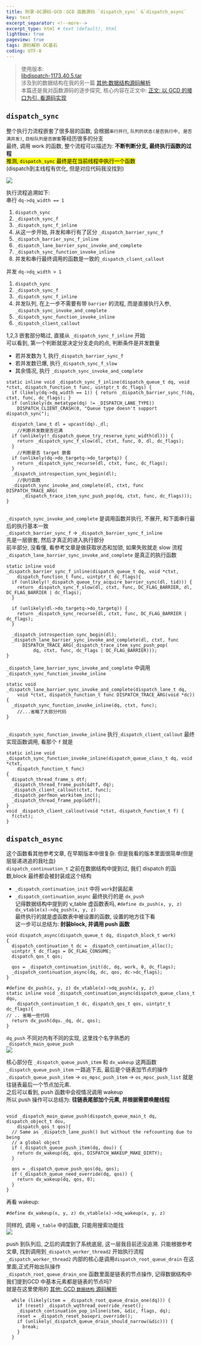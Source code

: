 ```yaml
---
title: 附录-OC源码-GCD：GCD 函数源码 `dispatch_sync` &`dispatch_async`      
key: test
excerpt_separator: <!--more-->
excerpt_type: html # text (default), html
lightbox: true
pageview: true
tags: 源码解析 OC基石
coding: UTF-8
---  
```

> 使用版本:    
> <a href='/assets/images/源码解析/GCD/libdispatch-1173.40.5.tar'>libdispatch-1173.40.5.tar</a>    
> 涉及到的数据结构在我的另一篇 [其他:数据结构源码解析](https://mjxin.github.io/2020/07/05/OC%E5%9F%BA%E7%9F%B3-GCD-%E9%99%84%E5%BD%95-%E6%95%B0%E6%8D%AE%E7%BB%93%E6%9E%84.html)    
> 本篇还是我对函数源码的逐步探究, 核心内容在正文中: [正文: 以 GCD 的接口为引, 看源码实现](https://mjxin.github.io/2020/08/17/OC%E5%9F%BA%E7%9F%B3-GCD-%E6%AD%A3%E6%96%87.html)    
  
  
## `dispatch_sync`  
整个执行力流程嵌套了很多层的函数, 会根据`串行并行`, `队列的状态(是否执行中, 是否满并发)`, `目标队列是否嵌套`等经历很多的分支  
最终, 调用 work 的函数, 整个流程可以描述为: **不断判断分支, 最终执行函数的过程**  
<mark>推测, `dispatch_sync` 最终是在当前线程中执行一个函数</mark>  
(dispatch到主线程有优化, 但是对应代码我没找到)  
  
![](/assets/images/源码解析/GCD/GCD%E6%B5%81%E7%A8%8B.png)  
  
执行流程追溯如下:  
串行 `dq->dq_width == 1`  
1. `dispatch_sync`  
2. `_dispatch_sync_f`  
3. `_dispatch_sync_f_inline`  
4. 从这一步开始, 并发和串行有了区分 `_dispatch_barrier_sync_f`  
5. `_dispatch_barrier_sync_f_inline`  
6. `_dispatch_lane_barrier_sync_invoke_and_complete`  
7. `_dispatch_sync_function_invoke_inline`  
8. 并发和串行最终调用的函数是一致的`_dispatch_client_callout`  

并发 `dq->dq_width > 1`  
1. `dispatch_sync`  
2. `_dispatch_sync_f`  
3. `_dispatch_sync_f_inline`  
4. 并发队列, 在上一步不需要有带 `barrier` 的流程, 而是直接执行入参, `_dispatch_sync_invoke_and_complete`  
5. `_dispatch_sync_function_invoke_inline`  
6. `_dispatch_client_callout`  
  
1,2,3 嵌套部分略过, 直接从 `_dispatch_sync_f_inline` 开始  
可以看到, 第一个判断就是决定分支走向的点, 判断条件是并发数量  
* 若并发数为 1, 执行`_dispatch_barrier_sync_f`  
* 若并发数已爆, 执行`_dispatch_sync_f_slow`  
* 其余情况, 执行 `_dispatch_sync_invoke_and_complete`  

```objc  
static inline void _dispatch_sync_f_inline(dispatch_queue_t dq, void *ctxt, dispatch_function_t func, uintptr_t dc_flags) {  
  if (likely(dq->dq_width == 1)) { return _dispatch_barrier_sync_f(dq, ctxt, func, dc_flags); }  
  if (unlikely(dx_metatype(dq) != _DISPATCH_LANE_TYPE))  
    DISPATCH_CLIENT_CRASH(0, "Queue type doesn't support dispatch_sync");  
  
  dispatch_lane_t dl = upcast(dq)._dl;  
	//判断并发数是否已满  
  if (unlikely(!_dispatch_queue_try_reserve_sync_width(dl))) {  
    return _dispatch_sync_f_slow(dl, ctxt, func, 0, dl, dc_flags);  
  }  
	//判断是否 target 嵌套  
  if (unlikely(dq->do_targetq->do_targetq)) {  
    return _dispatch_sync_recurse(dl, ctxt, func, dc_flags);  
  }  
  _dispatch_introspection_sync_begin(dl);  
	//执行函数  
  _dispatch_sync_invoke_and_complete(dl, ctxt, func DISPATCH_TRACE_ARG(  
      _dispatch_trace_item_sync_push_pop(dq, ctxt, func, dc_flags)));  
}  
  
```  
  
`_dispatch_sync_invoke_and_complete` 是调用函数并执行, 不展开, 和下面串行最后的执行基本一致  
`_dispatch_barrier_sync_f` -> `_dispatch_barrier_sync_f_inline `  
先是一层嵌套, 然后才真正的进入执行部分  
前半部分, 没看懂, 看参考文章是做获取状态和加锁, 如果失败就走 slow 流程  
`_dispatch_lane_barrier_sync_invoke_and_complete` 是真正的执行函数  
```objc  
static inline void  
_dispatch_barrier_sync_f_inline(dispatch_queue_t dq, void *ctxt,  
    dispatch_function_t func, uintptr_t dc_flags){  
  if (unlikely(!_dispatch_queue_try_acquire_barrier_sync(dl, tid))) {  
    return _dispatch_sync_f_slow(dl, ctxt, func, DC_FLAG_BARRIER, dl, DC_FLAG_BARRIER | dc_flags);  
  }  
  
  if (unlikely(dl->do_targetq->do_targetq)) {  
    return _dispatch_sync_recurse(dl, ctxt, func, DC_FLAG_BARRIER | dc_flags);  
  }  
  
  _dispatch_introspection_sync_begin(dl);  
  _dispatch_lane_barrier_sync_invoke_and_complete(dl, ctxt, func  
      DISPATCH_TRACE_ARG(_dispatch_trace_item_sync_push_pop(  
          dq, ctxt, func, dc_flags | DC_FLAG_BARRIER)));  
}  
```  
  
`_dispatch_lane_barrier_sync_invoke_and_complete` 中调用 `_dispatch_sync_function_invoke_inline`  
```objc  
static void  
_dispatch_lane_barrier_sync_invoke_and_complete(dispatch_lane_t dq,  
    void *ctxt, dispatch_function_t func DISPATCH_TRACE_ARG(void *dc)) {  
  _dispatch_sync_function_invoke_inline(dq, ctxt, func);  
	//...省略了大部分代码  
}  
  
```  
`_dispatch_sync_function_invoke_inline` 执行`_dispatch_client_callout` 最终实现函数调用, 看那个 `f` 就是  
```objc  
static inline void  
_dispatch_sync_function_invoke_inline(dispatch_queue_class_t dq, void *ctxt,  
    dispatch_function_t func)  
{  
  dispatch_thread_frame_s dtf;  
  _dispatch_thread_frame_push(&dtf, dq);  
  _dispatch_client_callout(ctxt, func);  
  _dispatch_perfmon_workitem_inc();  
  _dispatch_thread_frame_pop(&dtf);  
}  
void _dispatch_client_callout(void *ctxt, dispatch_function_t f) {  
  f(ctxt);  
}  
```  
  
  
  
## `dispatch_async`  
这个函数看其他参考文章, 在早期版本中很复杂. 但是我看的版本里面很简单(但是层层递进追的我吐血)  
`dispatch_continuation_t` 之前在数据结构中提到过, 我们 dispatch 的函数,block 最终都会被封装成这个结构  
* `_dispatch_continuation_init` 中将 `work`封装起来  
* `_dispatch_continuation_async` 最终执行的是 `dx_push`  
记得数据结构中提到的 v_table 虚函数表吗, `#define dx_push(x, y, z) dx_vtable(x)->dq_push(x, y, z)`  
最终执行的就是虚函数表中被设置的函数, 设置的地方往下看  
这一步可以总结为: **封装block, 并调用 push 函数**  

```objc  
void dispatch_async(dispatch_queue_t dq, dispatch_block_t work)  
{  
  dispatch_continuation_t dc = _dispatch_continuation_alloc();  
  uintptr_t dc_flags = DC_FLAG_CONSUME;  
  dispatch_qos_t qos;  
  
  qos = _dispatch_continuation_init(dc, dq, work, 0, dc_flags);  
  _dispatch_continuation_async(dq, dc, qos, dc->dc_flags);  
}  
  
#define dx_push(x, y, z) dx_vtable(x)->dq_push(x, y, z)  
static inline void _dispatch_continuation_async(dispatch_queue_class_t dqu,  
    dispatch_continuation_t dc, dispatch_qos_t qos, uintptr_t dc_flags){  
// .. 省略一些代码  
  return dx_push(dqu._dq, dc, qos);  
}  
```  
  
`dq_push` 不同对内有不同的实现, 这里找个名字熟悉的 `_dispatch_main_queue_push`  
![](/assets/images/源码解析/GCD/110205C3-3021-438A-9E9E-FA1B3971FA9E.png)  
  
核心部分在 `_dispatch_queue_push_item` 和 `dx_wakeup` 这两函数  
`_dispatch_queue_push_item` 一路追下去, 最后是个链表加节点的操作  
`_dispatch_queue_push_item` -> `os_mpsc_push_item` -> `os_mpsc_push_list` 就是往链表最后一个节点加元素.   
之后可以看到, push 函数中会视情况调用 wakeup  
所以 push 操作可以总结为: **往链表尾部加个元素, 并根据需要唤醒线程**  
```objc  
  
void _dispatch_main_queue_push(dispatch_queue_main_t dq, dispatch_object_t dou,  
    dispatch_qos_t qos){  
  // Same as _dispatch_lane_push() but without the refcounting due to being  
  // a global object  
  if (_dispatch_queue_push_item(dq, dou)) {  
    return dx_wakeup(dq, qos, DISPATCH_WAKEUP_MAKE_DIRTY);  
  }  
  
  qos = _dispatch_queue_push_qos(dq, qos);  
  if (_dispatch_queue_need_override(dq, qos)) {  
    return dx_wakeup(dq, qos, 0);  
  }  
}  
```  
  
再看 wakeup:   
```objc  
#define dx_wakeup(x, y, z) dx_vtable(x)->dq_wakeup(x, y, z)  
```  
同样的, 调用 `v_table` 中的函数, 只能用搜索功能找  
![](/assets/images/源码解析/GCD/B1BEA6CD-0C3C-42A7-A5D5-DB9DC555F8C0.png)  
  
  
push 到队列后, 之后的调度到了系统底层, 这一层我目前还没追溯. 只能根据参考文章, 找到调用到`_dispatch_worker_thread2` 开始执行流程  
`_dispatch_worker_thread2` 内部的核心是调用`dispatch_root_queue_drain` 在这里面,正式开始出队操作  
`_dispatch_root_queue_drain_one` 函数里面是链表的节点操作, 记得数据结构中我们提到GCD 中基本元素都是链表的节点吗?  
就是在这里使用的 [其他: GCD `数据结构` 源码解析](https://mjxin.github.io/2020/07/05/OC%E5%9F%BA%E7%9F%B3-GCD-%E9%99%84%E5%BD%95-%E6%95%B0%E6%8D%AE%E7%BB%93%E6%9E%84.html)  
```objc  
  while (likely(item = _dispatch_root_queue_drain_one(dq))) {  
    if (reset) _dispatch_wqthread_override_reset();  
    _dispatch_continuation_pop_inline(item, &dic, flags, dq);  
    reset = _dispatch_reset_basepri_override();  
    if (unlikely(_dispatch_queue_drain_should_narrow(&dic))) {  
      break;  
    }  
  }  
```  